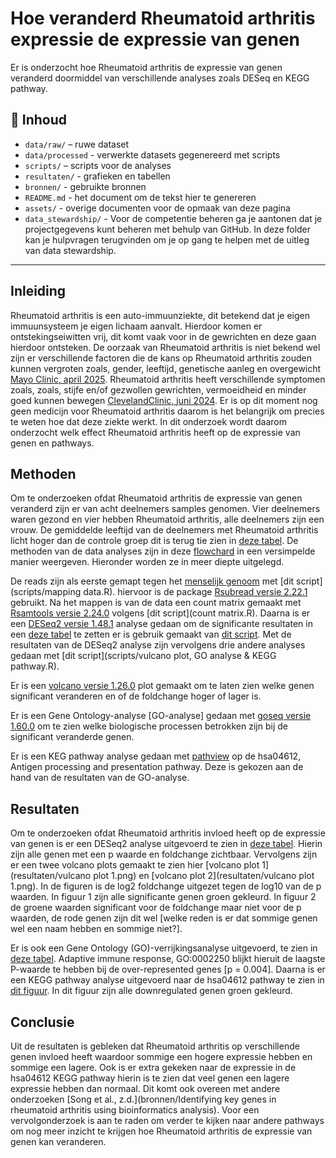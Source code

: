 # Hoe veranderd Rheumatoid arthritis expressie de expressie van genen
Er is onderzocht hoe Rheumatoid arthritis de expressie van genen veranderd doormiddel van verschillende analyses zoals DESeq en KEGG pathway.

## 📁 Inhoud

- `data/raw/` – ruwe dataset
- `data/processed` - verwerkte datasets gegenereerd met scripts 
- `scripts/` – scripts voor de analyses
- `resultaten/` - grafieken en tabellen
- `bronnen/` - gebruikte bronnen 
- `README.md` - het document om de tekst hier te genereren
- `assets/` - overige documenten voor de opmaak van deze pagina
- `data_stewardship/` - Voor de competentie beheren ga je aantonen dat je projectgegevens kunt beheren met behulp van GitHub. In deze folder kan je hulpvragen terugvinden om je op gang te helpen met de uitleg van data stewardship. 

---

## Inleiding

Rheumatoid arthritis is een auto-immuunziekte, dit betekend dat je eigen immuunsysteem je eigen lichaam aanvalt. Hierdoor komen er ontstekingseiwitten vrij, dit komt vaak voor in de gewrichten en deze gaan hierdoor ontsteken. De oorzaak van Rheumatoid arthritis is niet bekend wel zijn er verschillende factoren die de kans op Rheumatoid arthritis zouden kunnen vergroten zoals, gender, leeftijd, genetische aanleg en overgewicht [Mayo Clinic, april 2025](https://www.mayoclinic.org/diseases-conditions/rheumatoid-arthritis/symptoms-causes/syc-20353648?p=1). Rheumatoid arthritis heeft verschillende symptomen zoals, zoals, stijfe en/of gezwollen gewrichten, vermoeidheid en minder goed kunnen bewegen [ClevelandClinic, juni 2024](https://my.clevelandclinic.org/health/diseases/4924-rheumatoid-arthritis). Er is op dit moment nog geen medicijn voor Rheumatoid arthritis daarom is het belangrijk om precies te weten hoe dat deze ziekte werkt. In dit onderzoek wordt daarom onderzocht welk effect Rheumatoid arthritis heeft op de expressie van genen en pathways.

## Methoden

Om te onderzoeken ofdat Rheumatoid arthritis de expressie van genen veranderd zijn er van acht deelnemers samples genomen. Vier deelnemers waren gezond en vier hebben Rheumatoid arthritis, alle deelnemers zijn een vrouw. De gemiddelde leeftijd van de deelnemers met Rheumatoid arthritis licht hoger dan de controle groep dit is terug tie zien in [deze tabel](assets/ruw_data_deelnemers.csv). De methoden van de data analyses zijn in deze [flowchard](assets/flowchard.PNG) in een versimpelde manier weergeven. Hieronder worden ze in meer diepte uitgelegd.


De reads zijn als eerste gemapt tegen het [menselijk genoom](https://www.ncbi.nlm.nih.gov/datasets/genome/GCF_000001405.40/) met [dit script](scripts/mapping data.R). hiervoor is de package [Rsubread versie 2.22.1](https://bioconductor.org/packages/release/bioc/html/Rsubread.html) gebruikt. Na het mappen is van de data een count matrix gemaakt met [Rsamtools versie 2.24.0](https://bioconductor.org/packages/release/bioc/html/Rsamtools.html) volgens [dit script](count matrix.R). Daarna is er een [DESeq2 versie 1.48.1](https://bioconductor.org/packages/release/bioc/html/DESeq2.html) analyse gedaan om de significante resultaten in een [deze tabel](resultaten/dds.resultaten) te zetten er is gebruik gemaakt van [dit script](scripts/DESeq2-analyse.R). Met de resultaten van de DESeq2 analyse zijn vervolgens drie andere analyses gedaan met [dit script](scripts/vulcano plot, GO analyse & KEGG pathway.R).

Er is een [volcano versie 1.26.0](https://bioconductor.org/packages/release/bioc/html/EnhancedVolcano.html) plot gemaakt om te laten zien welke genen significant veranderen  en of de foldchange hoger of lager is.

Er is een Gene Ontology-analyse [GO-analyse] gedaan met [goseq versie 1.60.0](https://bioconductor.org/packages/release/bioc/html/goseq.html) om te zien welke biologische processen betrokken zijn bij de significant veranderde genen.

Er is een KEG pathway analyse gedaan met [pathview](https://bioconductor.org/packages/release/bioc/html/pathview.html) op de hsa04612, Antigen processing and presentation pathway. Deze is gekozen aan de hand van de resultaten van de GO-analyse. 

## Resultaten
Om te onderzoeken ofdat Rheumatoid arthritis invloed heeft op de expressie van genen is er een DESeq2 analyse uitgevoerd te zien in [deze tabel](resultaten/dds.resultaten). Hierin zijn alle genen met een p waarde en foldchange zichtbaar. Vervolgens zijn er een twee volcano plots gemaakt te zien hier [volcano plot 1](resultaten/vulcano plot 1.png) en [volcano plot 2](resultaten/vulcano plot 1.png). In de figuren is de log2 foldchange uitgezet tegen de log10 van de p waarden. In figuur 1 zijn alle significante genen groen gekleurd. In figuur 2 de groene waarden significant voor de foldchange maar niet voor de p waarden, de rode genen zijn dit wel [welke reden is er dat sommige genen wel een naam hebben en sommige niet?]. 

Er is ook een Gene Ontology (GO)-verrijkingsanalyse uitgevoerd, te zien in [deze tabel](resultaten/GO-analyse.csv). Adaptive immune response, GO:0002250
blijkt hieruit de laagste P-waarde te hebben bij de over-represented genes [p = 0.004]. Daarna is er een KEGG pathway analyse uitgevoerd naar de hsa04612 pathway te zien in [dit figuur](resultaten/hsa04612.png). In dit figuur zijn alle downregulated genen groen gekleurd.  

## Conclusie

Uit de resultaten is gebleken dat Rheumatoid arthritis op verschillende genen invloed heeft waardoor sommige een hogere expressie hebben en sommige een lagere. Ook is er extra gekeken naar de expressie in de hsa04612 KEGG pathway hierin is te zien dat veel genen een lagere expressie hebben dan normaal. Dit komt ook overeen met andere onderzoeken [Song et al., z.d.](bronnen/Identifying key genes in rheumatoid arthritis using bioinformatics analysis). Voor een vervolgonderzoek is aan te raden om verder te kijken naar andere pathways om nog meer inzicht te krijgen hoe Rheumatoid arthritis de expressie van genen kan veranderen.






